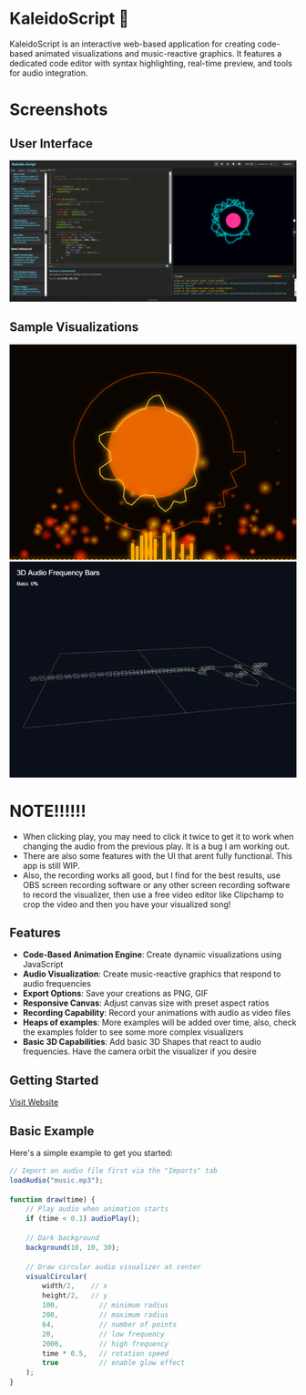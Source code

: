 # KaleidoScript 🎨

KaleidoScript is an interactive web-based application for creating code-based animated visualizations and music-reactive graphics. It features a dedicated code editor with syntax highlighting, real-time preview, and tools for audio integration.

# Screenshots
## User Interface
![KaleidoScript Editor Interface](screenshots/screen1.png)

## Sample Visualizations
![Example Fire Visualizer](screenshots/screen2.png)
![3D Animation Example](screenshots/screen3.png)

# NOTE!!!!!!

 - When clicking play, you may need to click it twice to get it to work when changing the audio from the previous play. It is a bug I am working out. 
 - There are also some features with the UI that arent fully functional. This app is still WIP.
 - Also, the recording works all good, but I find for the best results, use OBS screen recording software or any other screen recording software to record the visualizer, then use a free video editor like Clipchamp to crop the video and then you have your visualized song!

## Features

- **Code-Based Animation Engine**: Create dynamic visualizations using JavaScript
- **Audio Visualization**: Create music-reactive graphics that respond to audio frequencies
- **Export Options**: Save your creations as PNG, GIF
- **Responsive Canvas**: Adjust canvas size with preset aspect ratios
- **Recording Capability**: Record your animations with audio as video files
- **Heaps of examples**: More examples will be added over time, also, check the examples folder to see some more complex visualizers
- **Basic 3D Capabilities**: Add basic 3D Shapes that react to audio frequencies. Have the camera orbit the visualizer if you desire

## Getting Started

[Visit Website](https://horrelltech.github.io/Kaleido-Script/)

## Basic Example

Here's a simple example to get you started:

```javascript
// Import an audio file first via the "Imports" tab
loadAudio("music.mp3");

function draw(time) {
    // Play audio when animation starts
    if (time < 0.1) audioPlay();
    
    // Dark background
    background(10, 10, 30);
    
    // Draw circular audio visualizer at center
    visualCircular(
        width/2,    // x
        height/2,   // y
        100,          // minimum radius
        200,          // maximum radius
        64,           // number of points
        20,           // low frequency
        2000,         // high frequency
        time * 0.5,   // rotation speed
        true          // enable glow effect
    );
}